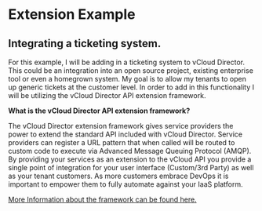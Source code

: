 # Extension Example
## Integrating a ticketing system.

For this example, I will be adding in a ticketing system to vCloud Director. This could be an integration into an open source project, existing enterprise tool or even a homegrown system. My goal is to allow my tenants to open up generic tickets at the customer level. In order to add in this functionality I will be utilizing the vCloud Director API extension framework.

<b>What is the vCloud Director API extension framework?</b>
<p>The vCloud Director extension framework gives service providers the power to extend the standard API included with vCloud Director. Service providers can register a URL pattern that when called will be routed to custom code to execute via Advanced Message Queuing Protocol (AMQP).  By providing your services as an extension to the vCloud API you provide a single point of integration for your user interface (Custom/3rd Party) as well as your tenant customers. As more customers embrace DevOps it is important to empower them to fully automate against your IaaS platform.</p>

<a href="http://pubs.vmware.com/vcd-80/index.jsp?topic=%2Fcom.vmware.vcloud.api.sp.doc_90%2FGUID-E46CBA12-E81C-4DCB-A68A-1A2B9B0B13CC.html">More Information about the framework can be found here.</a>
